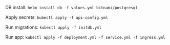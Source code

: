 DB install: `helm install db -f values.yml bitnami/postgresql`

Apply secrets: `kubectl apply -f api-config.yml`

Run migrations: `kubectl apply -f initdb.yml`

Run app: `kubectl apply -f deployment.yml -f service.yml -f ingress.yml`
